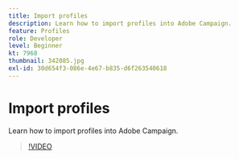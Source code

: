 ```yaml
---
title: Import profiles
description: Learn how to import profiles into Adobe Campaign.
feature: Profiles
role: Developer
level: Beginner
kt: 7968
thumbnail: 342085.jpg
exl-id: 30d654f3-086e-4e67-b835-d6f263540618
---
```

# Import profiles

Learn how to import profiles into Adobe Campaign.

>[!VIDEO](https://video.tv.adobe.com/v/342085?quality=12&learn=on)
